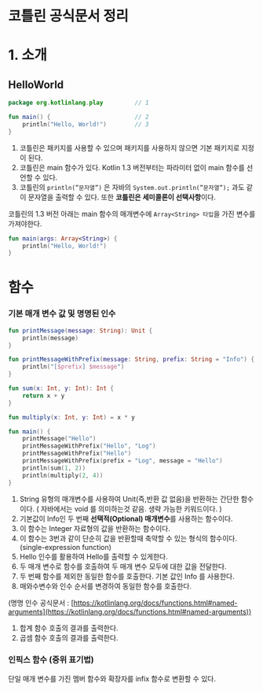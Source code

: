 # 코틀린 공식문서 정리

# 1. 소개

## HelloWorld

```kotlin
package org.kotlinlang.play         // 1

fun main() {                        // 2
    println("Hello, World!")        // 3
}
```

1. 코틀린은 패키지를 사용할 수 있으며 패키지를 사용하지 않으면 기본 패키지로 지정이 된다.
2. 코틀린은 main 함수가 있다. Kotlin 1.3 버전부터는 파라미터 없이 main 함수를 선언할 수 있다.
3. 코틀린의 `println(”문자열”)` 은 자바의 `System.out.println(”문자열”);` 과도 같이 문자열을 출력할 수 있다. 또한 **코틀린은 세미콜론이 선택사항**이다.

코틀린의 1.3 버전 아래는 main 함수의 매개변수에 `Array<String> 타입`을 가진 변수를 가져야한다.

```kotlin
fun main(args: Array<String>) {
    println("Hello, World!")
}
```

# 함수

### 기본 매개 변수 값 및 명명된 인수

```kotlin
fun printMessage(message: String): Unit {                               // 1
    println(message)
}

fun printMessageWithPrefix(message: String, prefix: String = "Info") {  // 2
    println("[$prefix] $message")
}

fun sum(x: Int, y: Int): Int {                                          // 3
    return x + y
}

fun multiply(x: Int, y: Int) = x * y                                    // 4

fun main() {
    printMessage("Hello")                                               // 5                    
    printMessageWithPrefix("Hello", "Log")                              // 6
    printMessageWithPrefix("Hello")                                     // 7
    printMessageWithPrefix(prefix = "Log", message = "Hello")           // 8
    println(sum(1, 2))                                                  // 9
    println(multiply(2, 4))                                             // 10
}
```

1. String 유형의 매개변수를 사용하여 Unit(즉,반환 값 없음)을 반환하는 간단한 함수이다. ( 자바에서는 void 를 의미하는것 같음. 생략 가능한 키워드이다. )
2. 기본값이 Info인 두 번째 **선택적(Optional) 매개변수**를 사용하는 함수이다.
3. 이 함수는 Integer 자료형의 값을 반환하는 함수이다.
4. 이 함수는 3번과 같이 단순히 값을 반환할때 축약할 수 있는 형식의 함수이다. (single-expression function)
5. Hello 인수를 활용하여 Hello를 출력할 수 있게한다.
6. 두 매개 변수로 함수를 호출하여 두 매개 변수 모두에 대한 값을 전달한다.
7. 두 번째 함수를 제외한 동일한 함수를 호출한다. 기본 값인 Info 를 사용한다.
8. 매와수변수와 인수 순서를 변경하여 동일한 함수를 호출한다.

(명명 인수 공식문서 : [https://kotlinlang.org/docs/functions.html#named-arguments](https://kotlinlang.org/docs/functions.html#named-arguments))

1. 합계 함수 호출의 결과를 출력한다.
2. 곱셈 함수 호출의 결과를 출력한다.

### 인픽스 함수 (중위 표기법)

단일 매개 변수를 가진 멤버 함수와 확장자를 infix 함수로 변환할 수 있다.